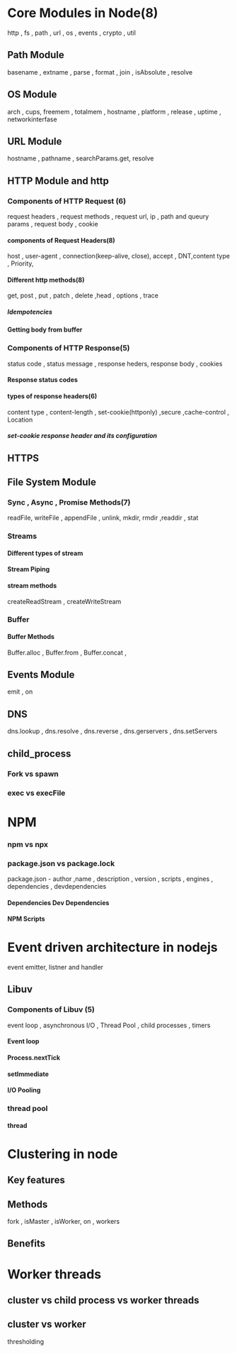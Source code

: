 
# Core Modules in Node(8)
http , fs , path , url , os , events , crypto , util
## Path Module 
basename , extname , parse , format , join , isAbsolute , resolve 
## OS Module
arch , cups, freemem , totalmem , hostname , platform , release , uptime , networkinterfase 
## URL Module 
hostname , pathname , searchParams.get, resolve 
## HTTP Module and http 
### Components of HTTP Request (6)
request headers , request methods , request url, ip , path and queury params  , request body , cookie 
#### components of Request Headers(8)
 host , user-agent , connection(keep-alive, close), accept , DNT,content type ,  Priority, 
#### Different http methods(8)
get, post , put , patch , delete ,head , options , trace
##### Idempotencies 
#### Getting body from buffer 
### Components of HTTP Response(5)
status code , status message , response heders, response body , cookies 
#### Response status codes 
#### types  of response headers(6)
content type , content-length , set-cookie(httponly) ,secure ,cache-control , Location  
##### set-cookie response header and its configuration 
## HTTPS
## File System Module
### Sync , Async , Promise Methods(7)
readFile, writeFile , appendFile , unlink, mkdir, rmdir ,readdir , stat 
### Streams 
#### Different types of stream 
#### Stream Piping 
#### stream methods
createReadStream , createWriteStream
### Buffer
#### Buffer Methods 
Buffer.alloc , Buffer.from , Buffer.concat ,   
## Events Module
emit , on 
## DNS
dns.lookup , dns.resolve , dns.reverse , dns.gerservers , dns.setServers 

## child_process
### Fork vs spawn 
### exec vs execFile 
# NPM 
### npm vs npx 
### package.json vs package.lock
package.json - author ,name , description , version , scripts , engines , dependencies , devdependencies
#### Dependencies Dev Dependencies 
#### NPM Scripts 
# Event driven architecture in nodejs
event emitter, listner and handler 
## Libuv
### Components of Libuv (5)
event loop , asynchronous I/O , Thread Pool , child processes , timers 
#### Event loop 
#### Process.nextTick 
#### setImmediate 
#### I/O Pooling 
### thread pool 
#### thread 
# Clustering in node 
## Key features 
## Methods
fork , isMaster , isWorker, on , workers 
## Benefits 
# Worker threads
## cluster vs child process vs worker threads 
## cluster vs worker 






thresholding 
